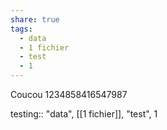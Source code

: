 ```yaml
---
share: true
tags:
  - data
  - 1 fichier
  - test
  - 1
---
```




Coucou
1234858416547987

testing:: "data", [[1 fichier]], "test", 1

